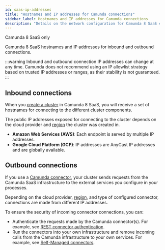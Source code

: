 ```yaml
---
id: saas-ip-addresses
title: "Hostnames and IP addresses for Camunda connections"
sidebar_label: Hostnames and IP addresses for Camunda connections
description: "Details on the network configuration for Camunda 8 SaaS clusters."
---
```


<span class="badge badge--cloud">Camunda 8 SaaS only</span>

Camunda 8 SaaS hostnames and IP addresses for inbound and outbound connections.

:::warning
Inbound and outbound connection IP addresses can change at any time. Camunda does not recommend using an IP allowlist strategy based on trusted IP addresses or ranges, as their stability is not guaranteed.
:::

## Inbound connections

When you [create a cluster](/components/console/manage-clusters/create-cluster.md) in Camunda 8 SaaS, you will receive a set of hostnames for connecting to the different cluster components.

The public IP addresses exposed for connecting to the cluster depends on the cloud provider and [region](/reference/regions.md) the cluster was created in.

- **Amazon Web Services (AWS)**: Each endpoint is served by multiple IP addresses.
- **Google Cloud Platform (GCP)**: IP addresses are AnyCast IP addresses and are globally available.

## Outbound connections

If you use a [Camunda connector](/components/connectors/introduction.md), your cluster sends requests from the Camunda SaaS infrastructure to the external services you configure in your processes.

Depending on the cloud provider, [region](/reference/regions.md), and type of configured connector, connections are made from different IP addresses.

To ensure the security of incoming connector connections, you can:

- Authenticate the requests made by the Camunda connector(s). For example, see [REST connector authentication](/components/connectors/protocol/rest.md#authentication).
- Run the connectors into your own infrastructure and remove incoming calls from the Camunda infrastructure to your own services. For example, see [Self-Managed connectors](/self-managed/connectors-deployment/install-and-start.md).
